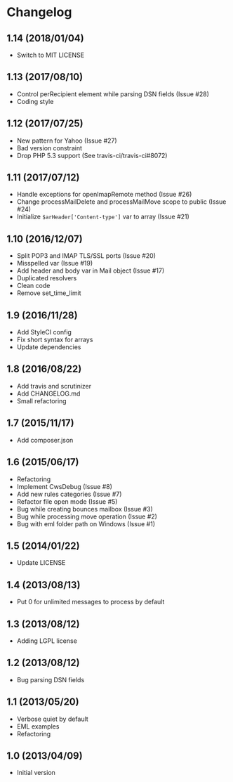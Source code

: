 # Changelog

## 1.14 (2018/01/04)

* Switch to MIT LICENSE

## 1.13 (2017/08/10)

* Control perRecipient element while parsing DSN fields (Issue #28)
* Coding style

## 1.12 (2017/07/25)

* New pattern for Yahoo (Issue #27)
* Bad version constraint
* Drop PHP 5.3 support (See travis-ci/travis-ci#8072)

## 1.11 (2017/07/12)

* Handle exceptions for openImapRemote method (Issue #26)
* Change processMailDelete and processMailMove scope to public (Issue #24)
* Initialize `$arHeader['Content-type']` var to array (Issue #21)

## 1.10 (2016/12/07)

* Split POP3 and IMAP TLS/SSL ports (Issue #20)
* Misspelled var (Issue #19)
* Add header and body var in Mail object (Issue #17)
* Duplicated resolvers
* Clean code
* Remove set_time_limit

## 1.9 (2016/11/28)

* Add StyleCI config
* Fix short syntax for arrays
* Update dependencies

## 1.8 (2016/08/22)

* Add travis and scrutinizer
* Add CHANGELOG.md
* Small refactoring

## 1.7 (2015/11/17)

* Add composer.json

## 1.6 (2015/06/17)

* Refactoring
* Implement CwsDebug (Issue #8)
* Add new rules categories (Issue #7)
* Refactor file open mode (Issue #5)
* Bug while creating bounces mailbox (Issue #3)
* Bug while processing move operation (Issue #2)
* Bug with eml folder path on Windows (Issue #1)

## 1.5 (2014/01/22)

* Update LICENSE

## 1.4 (2013/08/13)

* Put 0 for unlimited messages to process by default

## 1.3 (2013/08/12)

* Adding LGPL license

## 1.2 (2013/08/12)

* Bug parsing DSN fields

## 1.1 (2013/05/20)

* Verbose quiet by default
* EML examples
* Refactoring

## 1.0 (2013/04/09)

* Initial version
